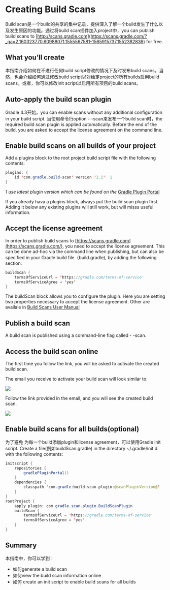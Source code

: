# **Creating Build Scans**

Build scan是一个build的共享的集中记录，提供深入了解一个build发生了什么以及发生原因的功能。通过将build scan插件加入project中，you can publish build scans to [http://scans.gradle.com](https://scans.gradle.com/?_ga=2.160323770.60988071.1555567581-1565915737.1552382836) for free. 

## **What you’ll create**

本指南介绍如何在不进行任何build script修改的情况下及时发布build scans。当然，也会介绍如何通过修改build script以对给定project的所有builds启用build scans。或者，你可以修改init script以启用所有项目的build scans。

## **Auto-apply the build scan plugin**

Gradle 4.3开始，you can enable scans without any additional configuration in your build script. 当使用命令行option - -scan来发布一个build scan时，the required build scan plugin is applied automatically. Before the end of the build, you are asked to accept the license agreement on the command line.

## **Enable build scans on all builds of your project**

Add a plugins block to the root project build script file with the following contents:

```java
plugins: {
    id 'com.gradle.build-scan' version '2.1'  1
}
```

*1 use latest plugin version which can be found on the* [Gradle Plugin Portal](https://plugins.gradle.org/plugin/com.gradle.build-scan) 

If you already hava a plugins block, always put the build scan plugin first. Adding it below any existing plugins will still work, but will misss useful information.

## **Accept the license agreement**

In order to publish build scans to [https://scans.gradle.com](https://scans.gradle.com/), you need to accept the license agreement. This can be done ad-hoc via the command line when publishing, but can also be specified in your Gradle build file（build.gradle), by adding the following section: 

```java
buildScan {
    termsOfServiceUrl = 'https://gradle.com/terms-of-service'
    termsOfServiceAgree = 'yes'
}
```

The buildScan block allows you to configure the plugin. Here you are setting two properties necessary to accept the license agreement. Other are availale in [Build Scans User Manual](https://docs.gradle.com/build-scan-plugin/?_ga=2.159938618.60988071.1555567581-1565915737.1552382836) 

## **Publish a build scan**

A build scan is published using a command-line flag called - -scan.

## **Access the build scan online**

The first time you follow the link, you will be asked to activate the created build scan.

The email you receive to activate your build scan will look similar to:

![](https://guides.gradle.org/creating-build-scans/images/build_scan_email.png)

Follow the link provided in the email, and you will see the created build scan.

![](https://guides.gradle.org/creating-build-scans/images/build_scan_page.png)

## **Enable build scans for all builds(optional)**

为了避免 为每一个build添加plugin和license agreement，可以使用Gradle init script. Create a file(例如buildScan.gradle) in the directory ~/.gradle/init.d with the following contents:

```java
initscript {
    repositories {
        gradlePluginPortal()
    }
    dependencies {
        classpath 'com.gradle:build-scan-plugin:@scanPluginVersion@'
    }
}
rootProject {
    apply plugin: com.gradle.scan.plugin.BuildScanPlugin
    buildScan {
        termsOfServiceUrl = 'https://gradle.com/terms-of-service'
        termsOfServiceAgree = 'yes'
    }
}
```

## **Summary**

本指南中，你可以学到：

- 如何generate a build scan
- 如何view the build scan information online
- 如何 create an init script to enable build scans for all builds

